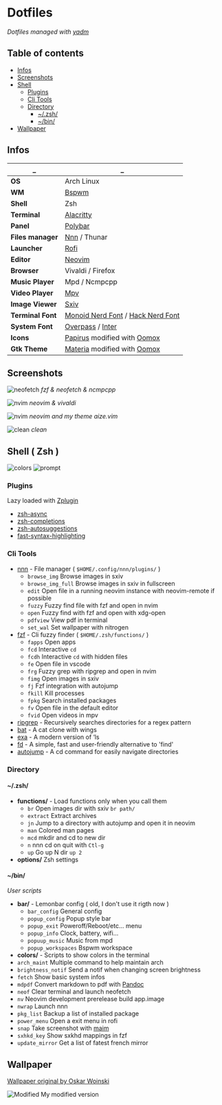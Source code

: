 # Dotfiles

*Dotfiles managed with [yadm](https://yadm.io)*

## Table of contents

* [Infos](#infos)
* [Screenshots](#screenshots)
* [Shell](#shell)
    + [Plugins](#plugins)
    + [Cli Tools](#cli-tools)
    + [Directory](#directory)
        - [~/.zsh/](#zsh)
        - [~/bin/](#bin)
* [Wallpaper](#wallpaper)

## Infos

 _                | _
--                | --|
**OS**            | Arch Linux
**WM**            | [Bspwm](https://github.com/baskerville/bspwm)
**Shell**         | Zsh
**Terminal**      | [Alacritty](https://github.com/jwilm/alacritty)
**Panel**         | [Polybar](https://github.com/jaagr/polybar)
**Files manager** | [Nnn](https://github.com/jarun/nnn) / Thunar
**Launcher**      | [Rofi](https://github.com/davatorium/rofi)
**Editor**        | [Neovim](https://github.com/neovim/neovim)
**Browser**       | Vivaldi / Firefox
**Music Player**  | Mpd / Ncmpcpp
**Video Player**  | [Mpv](https://github.com/mpv-player/mpv)
**Image Viewer**  | [Sxiv](https://github.com/muennich/sxiv)
**Terminal Font** | [Monoid Nerd Font](https://github.com/ryanoasis/nerd-fonts) / [Hack Nerd Font](https://github.com/ryanoasis/nerd-fonts)
**System Font**   | [Overpass](https://overpassfont.org) / [Inter](https://github.com/rsms/inter)
**Icons**         | [Papirus](https://github.com/PapirusDevelopmentTeam/papirus-icon-theme) modified with [Oomox](https://github.com/themix-project/oomox)
**Gtk Theme**     | [Materia](https://github.com/nana-4/materia-theme) modified with [Oomox](https://github.com/themix-project/oomox)

## Screenshots


![neofetch](img/previews/neofetch.png?raw=true "neofetch")
*fzf & neofetch & ncmpcpp*

![nvim](img/previews/nvim_md.png?raw=true "nvim & vivaldi")
*neovim & vivaldi*

![nvim](img/previews/nvim.png?raw=true "nvim")
*neovim and my theme aize.vim*

![clean](img/previews/clean.png?raw=true "clean")
*clean*

## Shell ( Zsh )

![colors](img/previews/colors.png?raw=true "shell colors")
![prompt](img/previews/prompt.png?raw=true "prompt")

### Plugins

Lazy loaded with [Zplugin](https://github.com/zdharma/zplugin)

* [zsh-async](https://github.com/mafredri/zsh-async)
* [zsh-completions](https://github.com/zsh-users/zsh-completions)
* [zsh-autosuggestions](https://github.com/zsh-users/zsh-autosuggestions)
* [fast-syntax-highlighting](https://github.com/zdharma/fast-syntax-highlighting)

### Cli Tools

* [nnn](https://github.com/jarun/nnn) - File manager ( `$HOME/.config/nnn/plugins/` )
    * `browse_img` Browse images in sxiv
    * `browse_img_full` Browse images in sxiv in fullscreen
    * `edit` Open file in a running neovim instance with neovim-remote if possible
    * `fuzzy` Fuzzy find file with fzf and open in nvim
    * `open` Fuzzy find with fzf and open with xdg-open
    * `pdfview` View pdf in terminal
    * `set_wal` Set wallpaper with nitrogen
* [fzf](https://github.com/junegunn/fzf) - Cli fuzzy finder ( `$HOME/.zsh/functions/` )
    * `fapps` Open apps
    * `fcd` Interactive `cd`
    * `fcdh` Interactive `cd` with hidden files
    * `fe` Open file in vscode
    * `frg` Fuzzy grep with ripgrep and open in nvim
    * `fimg` Open images in sxiv
    * `fj` Fzf integration with autojump
    * `fkill` Kill processes
    * `fpkg` Search installed packages
    * `fv` Open file in the default editor
    * `fvid` Open videos in mpv
* [ripgrep](https://github.com/BurntSushi/ripgrep) - Recursively searches directories for a regex pattern
* [bat](https://github.com/sharkdp/bat) - A cat clone with wings
* [exa](https://github.com/ogham/exa) - A modern version of ‘ls
* [fd](https://github.com/sharkdp/fd) - A simple, fast and user-friendly alternative to 'find'
* [autojump](https://github.com/wting/autojump) - A cd command for easily navigate directories

### Directory

#### ~/.zsh/

* **functions/** - Load functions only when you call them
    * `br` Open images dir with sxiv `br path/`
    * `extract` Extract archives
    * `jn` Jump to a directory with autojump and open it in neovim
    * `man` Colored man pages
    * `mcd` mkdir and cd to new dir
    * `n` nnn cd on quit with `Ctl-g`
    * `up` Go up N dir `up 2`
* **options/** Zsh settings

#### ~/bin/

*User scripts*

* **bar/** - Lemonbar config ( old, I don't use it rigth now )
    * `bar_config` General config
    * `popup_config` Popup style bar
    * `popup_exit` Poweroff/Reboot/etc... menu
    * `popup_info` Clock, battery, wifi...
    * `popuup_music` Music from mpd
    * `popup_workspaces` Bspwm workspace
* **colors/** - Scripts to show colors in the terminal
* `arch_maint` Multiple command to help maintain arch
* `brightness_notif` Send a notif when changing screen brightness
* `fetch` Show basic system infos
* `mdpdf` Convert markdown to pdf with [Pandoc](https://github.com/jgm/pandoc)
* `neof` Clear terminal and launch neofetch
* `nv` Neovim development prerelease build app.image
* `nwrap` Launch nnn
* `pkg_list` Backup a list of installed package
* `power_menu` Open a exit menu in rofi
* `snap` Take screenshot with [maim](https://github.com/naelstrof/maim)
* `sxhkd_key` Show sxkhd mappings in fzf
* `update_mirror` Get a list of fatest french mirror

## Wallpaper

[Wallpaper original by Oskar Woinski](https://www.artstation.com/artwork/vPBmE)

![Modified](img/previews/wal.jpg?raw=true "wallpaper")
My modified version

